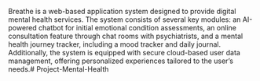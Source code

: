 Breathe is a web-based application system designed to provide digital mental health services. The system consists of several key modules: an AI-powered chatbot for initial emotional condition assessments, an online consultation feature through chat rooms with psychiatrists, and a mental health journey tracker, including a mood tracker and daily journal. Additionally, the system is equipped with secure cloud-based user data management, offering personalized experiences tailored to the user’s needs.# Project-Mental-Health
